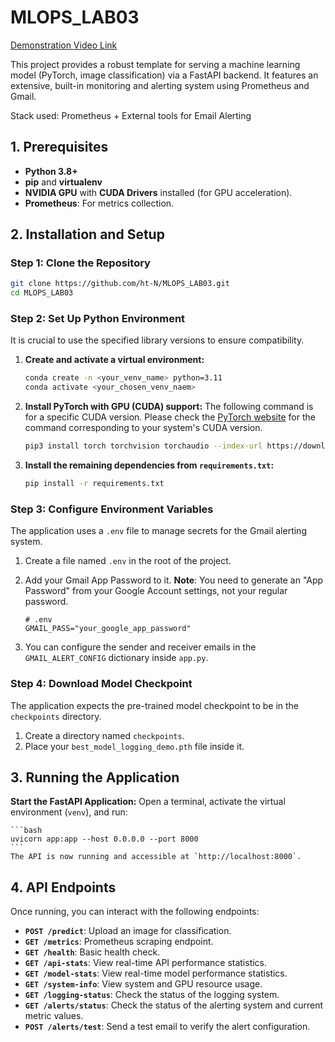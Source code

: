 # MLOPS_LAB03
[Demonstration Video Link](https://youtu.be/KvMhtfScVHg)

This project provides a robust template for serving a machine learning model (PyTorch, image classification) via a FastAPI backend. It features an extensive, built-in monitoring and alerting system using Prometheus and Gmail.

Stack used: Prometheus + External tools for Email Alerting

## 1. Prerequisites

- **Python 3.8+**
- **pip** and **virtualenv**
- **NVIDIA GPU** with **CUDA Drivers** installed (for GPU acceleration).
- **Prometheus**: For metrics collection.

## 2. Installation and Setup

### Step 1: Clone the Repository

```bash
git clone https://github.com/ht-N/MLOPS_LAB03.git
cd MLOPS_LAB03
```

### Step 2: Set Up Python Environment

It is crucial to use the specified library versions to ensure compatibility.

1.  **Create and activate a virtual environment:**

    ```bash
    conda create -n <your_venv_name> python=3.11
    conda activate <your_chosen_venv_naem>
    ```

2.  **Install PyTorch with GPU (CUDA) support:**
    The following command is for a specific CUDA version. Please check the [PyTorch website](https://pytorch.org/get-started/locally/) for the command corresponding to your system's CUDA version.

    ```bash
    pip3 install torch torchvision torchaudio --index-url https://download.pytorch.org/whl/cu128
    ```

3.  **Install the remaining dependencies from `requirements.txt`:**

    ```bash
    pip install -r requirements.txt
    ```

### Step 3: Configure Environment Variables

The application uses a `.env` file to manage secrets for the Gmail alerting system.

1.  Create a file named `.env` in the root of the project.
2.  Add your Gmail App Password to it. **Note**: You need to generate an "App Password" from your Google Account settings, not your regular password.

    ```env
    # .env
    GMAIL_PASS="your_google_app_password"
    ```
3.  You can configure the sender and receiver emails in the `GMAIL_ALERT_CONFIG` dictionary inside `app.py`.

### Step 4: Download Model Checkpoint

The application expects the pre-trained model checkpoint to be in the `checkpoints` directory.

1.  Create a directory named `checkpoints`.
2.  Place your `best_model_logging_demo.pth` file inside it.

## 3. Running the Application
 **Start the FastAPI Application:**
    Open a terminal, activate the virtual environment (`venv`), and run:

    ```bash
    uvicorn app:app --host 0.0.0.0 --port 8000
    ```
    The API is now running and accessible at `http://localhost:8000`.
## 4. API Endpoints

Once running, you can interact with the following endpoints:

- **`POST /predict`**: Upload an image for classification.
- **`GET /metrics`**: Prometheus scraping endpoint.
- **`GET /health`**: Basic health check.
- **`GET /api-stats`**: View real-time API performance statistics.
- **`GET /model-stats`**: View real-time model performance statistics.
- **`GET /system-info`**: View system and GPU resource usage.
- **`GET /logging-status`**: Check the status of the logging system.
- **`GET /alerts/status`**: Check the status of the alerting system and current metric values.
- **`POST /alerts/test`**: Send a test email to verify the alert configuration.
